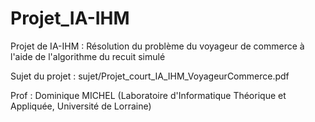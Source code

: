 # Projet_IA-IHM

Projet de IA-IHM : Résolution du problème du voyageur de commerce à l'aide de l'algorithme du recuit simulé

Sujet du projet : sujet/Projet_court_IA_IHM_VoyageurCommerce.pdf

Prof : Dominique MICHEL (Laboratoire d'Informatique Théorique et Appliquée, Université de Lorraine)
